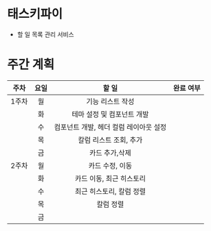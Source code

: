 # 태스키파이
- 할 일 목록 관리 서비스


# 주간 계획
| 주차  | 요일    | 할 일  | 완료 여부 |
|:-----:|:-------:|:------:|:---------:|
| 1주차 | 월      |  기능 리스트 작성      |        |
|       | 화      |   테마 설정 및 컴포넌트 개발     |        |
|       | 수      |   컴포넌트 개발, 헤더 컬럼 레이아웃 설정  |        |
|       | 목      |   칼럼 리스트 조회, 추가   |        |
|       | 금      |    카드 추가,삭제    |       |
| 2주차 | 월      |     카드 수정, 이동   |       |
|       | 화      |     카드 이동,  최근 히스토리 |        |
|       | 수      |     최근 히스토리, 칼럼 정렬  |        |
|       | 목      |   칼럼 정렬    |       |
|       | 금      |        |       |
